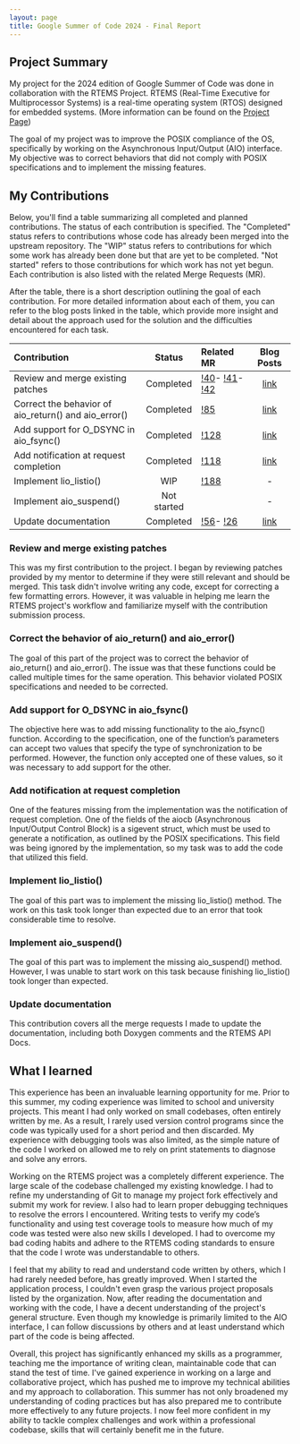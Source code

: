 ```yaml
---
layout: page
title: Google Summer of Code 2024 - Final Report
---
```



## Project Summary 

My project for the 2024 edition of Google Summer of Code was done in collaboration with the RTEMS Project. RTEMS (Real-Time Executive for Multiprocessor Systems) is a real-time operating system (RTOS) designed for embedded systems. (More information can be found on the [Project Page](https://www.rtems.org/))

The goal of my project was to improve the POSIX compliance of the OS, specifically by working on the Asynchronous Input/Output (AIO) interface. My objective was to correct behaviors that did not comply with POSIX specifications and to implement the missing features.

## My Contributions

Below, you'll find a table summarizing all completed and planned contributions. The status of each contribution is specified. 
The "Completed" status refers to contributions whose code has already been merged into the upstream repository. 
The "WIP" status refers to contributions for which some work has already been done but that are yet to be completed. 
"Not started" refers to those contributions for which work has not yet begun. 
Each contribution is also listed with the related Merge Requests (MR).

After the table, there is a short description outlining the goal of each contribution. For more detailed information about each of them, you can refer to the blog posts linked in the table, which provide more insight and detail about the approach used for the solution and the difficulties encountered for each task.

| Contribution                                                        | Status      | Related MR                                                                | Blog Posts |
| :------------------------------------------------------------------ | :---------: | :------------------------------------------------------------------------ | :--------: |
| Review and merge existing patches                                   | Completed   | [!40](https://gitlab.rtems.org/rtems/rtos/rtems/-/merge_requests/40)-                                                                                  [!41](https://gitlab.rtems.org/rtems/rtos/rtems/-/merge_requests/41)-                                                                                  [!42](https://gitlab.rtems.org/rtems/rtos/rtems/-/merge_requests/42)      | [link](https://alessandronardin.github.io/gsoc/2024/06/04/post1/) |
| Correct the behavior of aio_return() and aio_error()                | Completed   | [!85](https://gitlab.rtems.org/rtems/rtos/rtems/-/merge_requests/85)      | [link](https://alessandronardin.github.io/gsoc/2024/06/25/post3/) |
| Add support for O_DSYNC in aio_fsync()                              | Completed   | [!128](https://gitlab.rtems.org/rtems/rtos/rtems/-/merge_requests/128)    | [link]() |
| Add notification at request completion                              | Completed   | [!118](https://gitlab.rtems.org/rtems/rtos/rtems/-/merge_requests/118)    | [link]() |
| Implement lio_listio()                                              | WIP         | [!188](https://gitlab.rtems.org/rtems/rtos/rtems/-/merge_requests/188)    | - |
| Implement aio_suspend()                                             | Not started |                                                                           | - |
| Update documentation                                                | Completed   | [!56](https://gitlab.rtems.org/rtems/rtos/rtems/-/merge_requests/56)-                                                                                  [!26](https://gitlab.rtems.org/rtems/docs/rtems-docs/-/merge_requests/26) | [link](https://alessandronardin.github.io/gsoc/2024/06/11/post2/) |

### Review and merge existing patches
This was my first contribution to the project. I began by reviewing patches provided by my mentor to determine if they were still relevant and should be merged. This task didn't involve writing any code, except for correcting a few formatting errors. However, it was valuable in helping me learn the RTEMS project's workflow and familiarize myself with the contribution submission process.

### Correct the behavior of aio_return() and aio_error()
The goal of this part of the project was to correct the behavior of aio_return() and aio_error(). The issue was that these functions could be called multiple times for the same operation. This behavior violated POSIX specifications and needed to be corrected.

### Add support for O_DSYNC in aio_fsync()
The objective here was to add missing functionality to the aio_fsync() function. According to the specification, one of the function’s parameters can accept two values that specify the type of synchronization to be performed. However, the function only accepted one of these values, so it was necessary to add support for the other.

### Add notification at request completion
One of the features missing from the implementation was the notification of request completion. One of the fields of the aiocb (Asynchronous Input/Output Control Block) is a sigevent struct, which must be used to generate a notification, as outlined by the POSIX specifications. This field was being ignored by the implementation, so my task was to add the code that utilized this field.

### Implement lio_listio()
The goal of this part was to implement the missing lio_listio() method. The work on this task took longer than expected due to an error that took considerable time to resolve.

### Implement aio_suspend()
The goal of this part was to implement the missing aio_suspend() method. However, I was unable to start work on this task because finishing lio_listio() took longer than expected.

### Update documentation
This contribution covers all the merge requests I made to update the documentation, including both Doxygen comments and the RTEMS API Docs.


## What I learned

This experience has been an invaluable learning opportunity for me. Prior to this summer, my coding experience was limited to school and university projects. This meant I had only worked on small codebases, often entirely written by me. As a result, I rarely used version control programs since the code was typically used for a short period and then discarded. My experience with debugging tools was also limited, as the simple nature of the code I worked on allowed me to rely on print statements to diagnose and solve any errors.

Working on the RTEMS project was a completely different experience. The large scale of the codebase challenged my existing knowledge. I had to refine my understanding of Git to manage my project fork effectively and submit my work for review. I also had to learn proper debugging techniques to resolve the errors I encountered. Writing tests to verify my code’s functionality and using test coverage tools to measure how much of my code was tested were also new skills I developed. I had to overcome my bad coding habits and adhere to the RTEMS coding standards to ensure that the code I wrote was understandable to others.

I feel that my ability to read and understand code written by others, which I had rarely needed before, has greatly improved. When I started the application process, I couldn't even grasp the various project proposals listed by the organization. Now, after reading the documentation and working with the code, I have a decent understanding of the project's general structure. Even though my knowledge is primarily limited to the AIO interface, I can follow discussions by others and at least understand which part of the code is being affected.

Overall, this project has significantly enhanced my skills as a programmer, teaching me the importance of writing clean, maintainable code that can stand the test of time. I've gained experience in working on a large and collaborative project, which has pushed me to improve my technical abilities and my approach to collaboration. This summer has not only broadened my understanding of coding practices but has also prepared me to contribute more effectively to any future projects. I now feel more confident in my ability to tackle complex challenges and work within a professional codebase, skills that will certainly benefit me in the future.       



